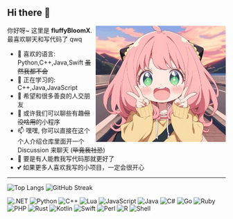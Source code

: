 ## Hi there 👋

<img align = right src="img/1.jpg" width = 300>

你好呀~ 这里是 **fluffyBloomX**. 最喜欢聊天和写代码了 qwq  
- 🌱 喜欢的语言: Python,C++,Java,Swift ~~虽然我都不会~~  
- 🔭 正在学习的: C++,Java,JavaScript
- 👯 希望和很多善良的人交朋友  
- 💬 或许我们可以聊些有趣~~但没啥用~~的小程序 
- 📫 嘿嘿, 你可以直接在这个个人介绍仓库里面开一个 Discussion 来聊天 (~~毕竟我社恐~~)
- 🤔 要是有人能教我写代码那就更好了  
- 💕 如果更多人喜欢我写的小项目，一定会很开心  

---
![Top Langs](https://github-readme-stats.vercel.app/api/top-langs/?username=FluffyBloomX&layout=compact&theme=radical)         ![GitHub Streak](https://github-readme-streak-stats.herokuapp.com/?user=FluffyBloomX&theme=radical)


![.NET](https://img.shields.io/badge/-.NET-%235c5c5c) ![Python](https://img.shields.io/badge/-Python-%233B8E7D) ![C++](https://img.shields.io/badge/-C%2B%2B-%2300599C) ![Lua](https://img.shields.io/badge/-Lua-%232C2D72) ![JavaScript](https://img.shields.io/badge/-JavaScript-%23F7DF1E) ![Java](https://img.shields.io/badge/-Java-%23ED8B00) ![C#](https://img.shields.io/badge/-C%23-%23239120) ![Go](https://img.shields.io/badge/-Go-%2300ADD8) ![Ruby](https://img.shields.io/badge/-Ruby-%23CC342D) ![PHP](https://img.shields.io/badge/-PHP-%23777BB4) ![Rust](https://img.shields.io/badge/-Rust-%23000000) ![Kotlin](https://img.shields.io/badge/-Kotlin-%237F52FF) ![Swift](https://img.shields.io/badge/-Swift-%23FA7343) ![Perl](https://img.shields.io/badge/-Perl-%2339467D) ![R](https://img.shields.io/badge/-R-%23276DC3) ![Shell](https://img.shields.io/badge/-Shell-%2389E051)



